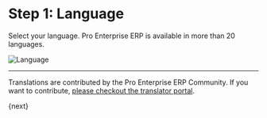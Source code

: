 # Step 1: Language

Select your language. Pro Enterprise ERP is available in more than 20 languages.

<img alt="Language" class="screenshot" src="/docs/assets/img/setup-wizard/step-1.png">

---

Translations are contributed by the Pro Enterprise ERP Community. If you want to contribute, [please checkout the translator portal](https://translate.erpnext.com).

{next}

